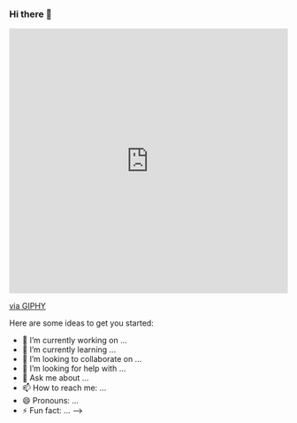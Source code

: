 ### Hi there 👋

<div style="width:100%;height:0;padding-bottom:95%;position:relative;"><iframe src="https://giphy.com/embed/3o7TKNOYAv36eKJJra" width="100%" height="100%" style="position:absolute" frameBorder="0" class="giphy-embed" allowFullScreen></iframe></div><p><a href="https://giphy.com/gifs/happy-rainbow-colorful-3o7TKNOYAv36eKJJra">via GIPHY</a></p>

Here are some ideas to get you started:

- 🔭 I’m currently working on ...
- 🌱 I’m currently learning ...
- 👯 I’m looking to collaborate on ...
- 🤔 I’m looking for help with ...
- 💬 Ask me about ...
- 📫 How to reach me: ...
- 😄 Pronouns: ...
- ⚡ Fun fact: ...
-->
